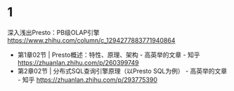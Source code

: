 
# 1

深入浅出Presto：PB级OLAP引擎 https://www.zhihu.com/column/c_1294277883771940864
- 第1章02节 | Presto概述：特性、原理、架构 - 高英举的文章 - 知乎 https://zhuanlan.zhihu.com/p/260399749
- 第2章02节 | 分布式SQL查询引擎原理（以Presto SQL为例） - 高英举的文章 - 知乎 https://zhuanlan.zhihu.com/p/293775390
